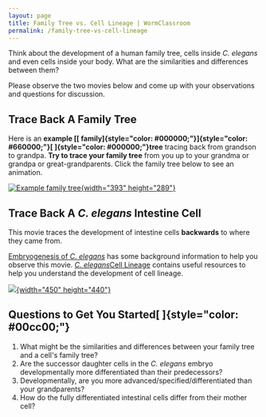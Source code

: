 ```yaml
---
layout: page
title: Family Tree vs. Cell Lineage | WormClassroom
permalink: /family-tree-vs-cell-lineage
---
```

Think about the development of a human family tree, cells inside *C.
elegans* and even cells inside your body. What are the similarities and
differences between them?

Please observe the two movies below and come up with your observations
and questions for discussion.

Trace Back A Family Tree
------------------------

Here is an **example [[
family]{style="color: #000000;"}]{style="color: #660000;"}[
]{style="color: #000000;"}tree** tracing back from grandson to grandpa.
**Try to trace your family tree** from you up to your grandma or grandpa
or great-grandparents. Click the family tree below to see an animation.

[![Example family tree](files/worm/FamilyTraceBack.png){width="393"
height="289"}](files/worm/FamilyTraceBack.swf "Family tree animation opens in new window")

Trace Back A *C. elegans* Intestine Cell
----------------------------------------

This movie traces the development of intestine cells **backwards** to
where they came from.

[Embryogenesis of *C. elegans*](embryogenesis-c-elegans) has some
background information to help you observe this movie. *[C.
elegans](c-elegans-cell-lineage)*[Cell Lineage](c-elegans-cell-lineage)
contains useful resources to help you understand the development of cell
lineage.

[![](files/worm/LineageTraceBack.jpg){width="450"
height="440"}](files/worm/LineageTraceBack.swf "Lineage animation opens in new window")

Questions to Get You Started[ ]{style="color: #00cc00;"}
--------------------------------------------------------

1.  What might be the similarities and differences between your family
    tree and a cell's family tree?
2.  Are the successor daughter cells in the *C. elegans* embryo
    developmentally more differentiated than their predecessors?
3.  Developmentally, are you more advanced/specified/differentiated than
    your grandparents?
4.  How do the fully differentiated intestinal cells differ from their
    mother cell?

